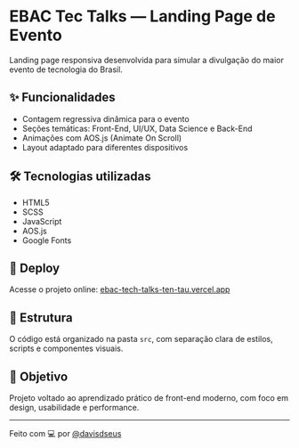 # EBAC Tec Talks — Landing Page de Evento

Landing page responsiva desenvolvida para simular a divulgação do maior evento de tecnologia do Brasil.

## ✨ Funcionalidades

- Contagem regressiva dinâmica para o evento
- Seções temáticas: Front-End, UI/UX, Data Science e Back-End
- Animações com AOS.js (Animate On Scroll)
- Layout adaptado para diferentes dispositivos

## 🛠 Tecnologias utilizadas

- HTML5
- SCSS
- JavaScript
- AOS.js
- Google Fonts

## 🚀 Deploy

Acesse o projeto online: [ebac-tech-talks-ten-tau.vercel.app](https://ebac-tech-talks-ten-tau.vercel.app)

## 📁 Estrutura

O código está organizado na pasta `src`, com separação clara de estilos, scripts e componentes visuais.

## 📌 Objetivo

Projeto voltado ao aprendizado prático de front-end moderno, com foco em design, usabilidade e performance.

---

Feito com 💻 por [@davisdseus](https://github.com/davisdeus)
